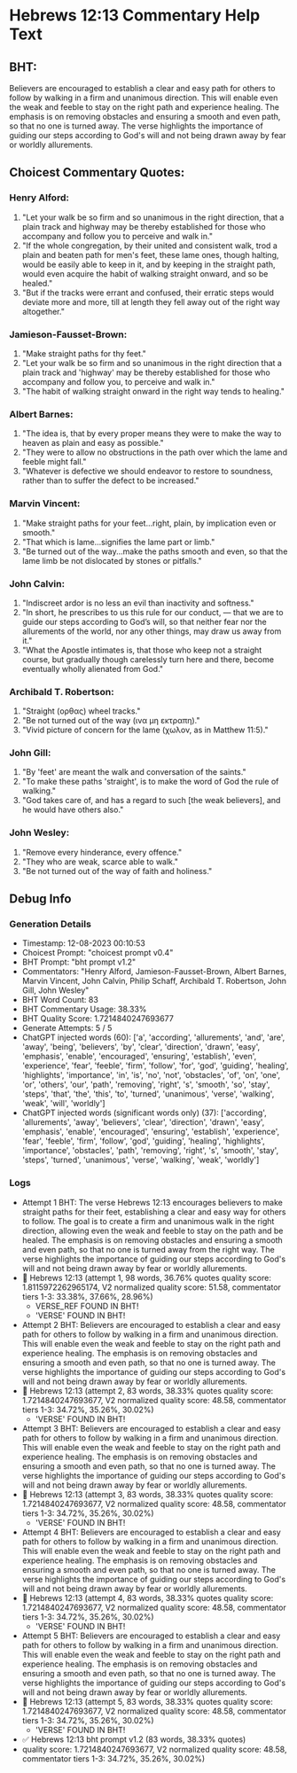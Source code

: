 # Hebrews 12:13 Commentary Help Text

## BHT:
Believers are encouraged to establish a clear and easy path for others to follow by walking in a firm and unanimous direction. This will enable even the weak and feeble to stay on the right path and experience healing. The emphasis is on removing obstacles and ensuring a smooth and even path, so that no one is turned away. The verse highlights the importance of guiding our steps according to God's will and not being drawn away by fear or worldly allurements.

## Choicest Commentary Quotes:
### Henry Alford:
1. "Let your walk be so firm and so unanimous in the right direction, that a plain track and highway may be thereby established for those who accompany and follow you to perceive and walk in."
2. "If the whole congregation, by their united and consistent walk, trod a plain and beaten path for men's feet, these lame ones, though halting, would be easily able to keep in it, and by keeping in the straight path, would even acquire the habit of walking straight onward, and so be healed."
3. "But if the tracks were errant and confused, their erratic steps would deviate more and more, till at length they fell away out of the right way altogether."

### Jamieson-Fausset-Brown:
1. "Make straight paths for thy feet."
2. "Let your walk be so firm and so unanimous in the right direction that a plain track and 'highway' may be thereby established for those who accompany and follow you, to perceive and walk in."
3. "The habit of walking straight onward in the right way tends to healing."

### Albert Barnes:
1. "The idea is, that by every proper means they were to make the way to heaven as plain and easy as possible." 
2. "They were to allow no obstructions in the path over which the lame and feeble might fall."
3. "Whatever is defective we should endeavor to restore to soundness, rather than to suffer the defect to be increased."

### Marvin Vincent:
1. "Make straight paths for your feet...right, plain, by implication even or smooth." 
2. "That which is lame...signifies the lame part or limb." 
3. "Be turned out of the way...make the paths smooth and even, so that the lame limb be not dislocated by stones or pitfalls."

### John Calvin:
1. "Indiscreet ardor is no less an evil than inactivity and softness."
2. "In short, he prescribes to us this rule for our conduct, — that we are to guide our steps according to God’s will, so that neither fear nor the allurements of the world, nor any other things, may draw us away from it."
3. "What the Apostle intimates is, that those who keep not a straight course, but gradually though carelessly turn here and there, become eventually wholly alienated from God."

### Archibald T. Robertson:
1. "Straight (ορθας) wheel tracks."
2. "Be not turned out of the way (ινα μη εκτραπη)."
3. "Vivid picture of concern for the lame (χωλον, as in Matthew 11:5)."

### John Gill:
1. "By 'feet' are meant the walk and conversation of the saints."
2. "To make these paths 'straight', is to make the word of God the rule of walking."
3. "God takes care of, and has a regard to such [the weak believers], and he would have others also."

### John Wesley:
1. "Remove every hinderance, every offence."
2. "They who are weak, scarce able to walk."
3. "Be not turned out of the way of faith and holiness."


## Debug Info
### Generation Details
- Timestamp: 12-08-2023 00:10:53
- Choicest Prompt: "choicest prompt v0.4"
- BHT Prompt: "bht prompt v1.2"
- Commentators: "Henry Alford, Jamieson-Fausset-Brown, Albert Barnes, Marvin Vincent, John Calvin, Philip Schaff, Archibald T. Robertson, John Gill, John Wesley"
- BHT Word Count: 83
- BHT Commentary Usage: 38.33%
- BHT Quality Score: 1.7214840247693677
- Generate Attempts: 5 / 5
- ChatGPT injected words (60):
	['a', 'according', 'allurements', 'and', 'are', 'away', 'being', 'believers', 'by', 'clear', 'direction', 'drawn', 'easy', 'emphasis', 'enable', 'encouraged', 'ensuring', 'establish', 'even', 'experience', 'fear', 'feeble', 'firm', 'follow', 'for', 'god', 'guiding', 'healing', 'highlights', 'importance', 'in', 'is', 'no', 'not', 'obstacles', 'of', 'on', 'one', 'or', 'others', 'our', 'path', 'removing', 'right', 's', 'smooth', 'so', 'stay', 'steps', 'that', 'the', 'this', 'to', 'turned', 'unanimous', 'verse', 'walking', 'weak', 'will', 'worldly']
- ChatGPT injected words (significant words only) (37):
	['according', 'allurements', 'away', 'believers', 'clear', 'direction', 'drawn', 'easy', 'emphasis', 'enable', 'encouraged', 'ensuring', 'establish', 'experience', 'fear', 'feeble', 'firm', 'follow', 'god', 'guiding', 'healing', 'highlights', 'importance', 'obstacles', 'path', 'removing', 'right', 's', 'smooth', 'stay', 'steps', 'turned', 'unanimous', 'verse', 'walking', 'weak', 'worldly']

### Logs
- Attempt 1 BHT: The verse Hebrews 12:13 encourages believers to make straight paths for their feet, establishing a clear and easy way for others to follow. The goal is to create a firm and unanimous walk in the right direction, allowing even the weak and feeble to stay on the path and be healed. The emphasis is on removing obstacles and ensuring a smooth and even path, so that no one is turned away from the right way. The verse highlights the importance of guiding our steps according to God's will and not being drawn away by fear or worldly allurements.
- 🔄 Hebrews 12:13 (attempt 1, 98 words, 36.76% quotes quality score: 1.8115972262965174, V2 normalized quality score: 51.58, commentator tiers 1-3: 33.38%, 37.66%, 28.96%) 
	- VERSE_REF FOUND IN BHT! 
	- 'VERSE' FOUND IN BHT!
- Attempt 2 BHT: Believers are encouraged to establish a clear and easy path for others to follow by walking in a firm and unanimous direction. This will enable even the weak and feeble to stay on the right path and experience healing. The emphasis is on removing obstacles and ensuring a smooth and even path, so that no one is turned away. The verse highlights the importance of guiding our steps according to God's will and not being drawn away by fear or worldly allurements.
- 🔄 Hebrews 12:13 (attempt 2, 83 words, 38.33% quotes quality score: 1.7214840247693677, V2 normalized quality score: 48.58, commentator tiers 1-3: 34.72%, 35.26%, 30.02%) 
	- 'VERSE' FOUND IN BHT!
- Attempt 3 BHT: Believers are encouraged to establish a clear and easy path for others to follow by walking in a firm and unanimous direction. This will enable even the weak and feeble to stay on the right path and experience healing. The emphasis is on removing obstacles and ensuring a smooth and even path, so that no one is turned away. The verse highlights the importance of guiding our steps according to God's will and not being drawn away by fear or worldly allurements.
- 🔄 Hebrews 12:13 (attempt 3, 83 words, 38.33% quotes quality score: 1.7214840247693677, V2 normalized quality score: 48.58, commentator tiers 1-3: 34.72%, 35.26%, 30.02%) 
	- 'VERSE' FOUND IN BHT!
- Attempt 4 BHT: Believers are encouraged to establish a clear and easy path for others to follow by walking in a firm and unanimous direction. This will enable even the weak and feeble to stay on the right path and experience healing. The emphasis is on removing obstacles and ensuring a smooth and even path, so that no one is turned away. The verse highlights the importance of guiding our steps according to God's will and not being drawn away by fear or worldly allurements.
- 🔄 Hebrews 12:13 (attempt 4, 83 words, 38.33% quotes quality score: 1.7214840247693677, V2 normalized quality score: 48.58, commentator tiers 1-3: 34.72%, 35.26%, 30.02%) 
	- 'VERSE' FOUND IN BHT!
- Attempt 5 BHT: Believers are encouraged to establish a clear and easy path for others to follow by walking in a firm and unanimous direction. This will enable even the weak and feeble to stay on the right path and experience healing. The emphasis is on removing obstacles and ensuring a smooth and even path, so that no one is turned away. The verse highlights the importance of guiding our steps according to God's will and not being drawn away by fear or worldly allurements.
- 🔄 Hebrews 12:13 (attempt 5, 83 words, 38.33% quotes quality score: 1.7214840247693677, V2 normalized quality score: 48.58, commentator tiers 1-3: 34.72%, 35.26%, 30.02%) 
	- 'VERSE' FOUND IN BHT!
- ✅ Hebrews 12:13 bht prompt v1.2 (83 words, 38.33% quotes)
- quality score: 1.7214840247693677, V2 normalized quality score: 48.58, commentator tiers 1-3: 34.72%, 35.26%, 30.02%)